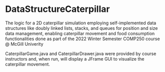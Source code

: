 # DataStructureCaterpillar

The logic for a 2D caterpillar simulation employing self-implemented data structures like doubly linked lists, stacks, and queues for position and size data management, enabling caterpillar movement and food consumption functionalities done as part of the 2022 Winter Semester COMP250 course @ McGill Univerity

CaterpillarGame.java and CaterpillarDrawer.java were provided by course instructors and, when run, will display a JFrame GUI to visualize the caterpillar movement.

